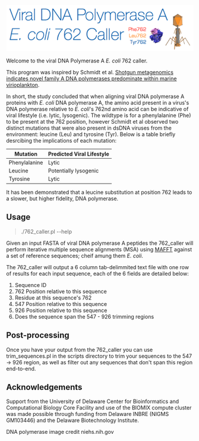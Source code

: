 ![Alt text](https://github.com/dnasko/dna_pola_762_caller/blob/master/images/logo.png "762!")

Welcome to the viral DNA Polymerase A *E. coli* 762 caller.

This program was inspired by Schmidt et al. [Shotgun metagenomics indicates novel family A DNA polymerases predominate within marine virioplankton](http://www.nature.com/ismej/journal/v8/n1/full/ismej2013124a.html).

In short, the study concluded that when aligning viral DNA polymerase A proteins with *E. coli* DNA polymerase A, the amino acid present in a virus's DNA polymerase relative to *E. coli*'s 762nd amino acid can be indicative of viral lifestyle (i.e. lytic, lysogenic). The wildtype is for a phenylalanine (Phe) to be present at the 762 position, however Schmidt et al observed two distinct mutations that were also present in dsDNA viruses from the environment: leucine (Leu) and tyrosine (Tyr). Below is a table briefly desrcibing the implications of each mutation:

| Mutation      | Predicted Viral Lifestyle | 
|---------------|---------------------------|
| Phenylalanine | Lytic                     | 
| Leucine       | Potentially lysogenic     | 
| Tyrosine      | Lytic                     | 

It has been demonstrated that a leucine substitution at position 762 leads to a slower, but higher fidelity, DNA polymerase.

Usage
-----

> ./762_caller.pl --help

Given an input FASTA of viral DNA polymerase A peptides the 762_caller will perform iterative multiple sequence alignments (MSA) using [MAFFT](http://mafft.cbrc.jp/alignment/software/) against a set of reference sequences; cheif amung them *E. coli*.

The 762_caller will output a 6 column tab-delimmited text file with one row of results for each input sequence, each of the 6 fields are detailed below:

1. Sequence ID
2. 762 Position relative to this sequence
3. Residue at this sequence's 762
4. 547 Position relative to this sequence
5. 926 Position relative to this sequence
6. Does the sequence span the 547 - 926 trimming regions

Post-processing
---------------

Once you have your output from the 762_caller you can use trim_sequences.pl in the scripts directory to trim your sequences to the 547 -> 926 region, as well as filter out any sequences that don't span this region end-to-end.

Acknowledgements
----------------

Support from the University of Delaware Center for Bioinformatics and Computational Biology Core Facility and use of the BIOMIX compute cluster was made possible through funding from Delaware INBRE (NIGMS GM103446) and the Delaware Biotechnology Institute.

DNA polymerase image credit niehs.nih.gov
